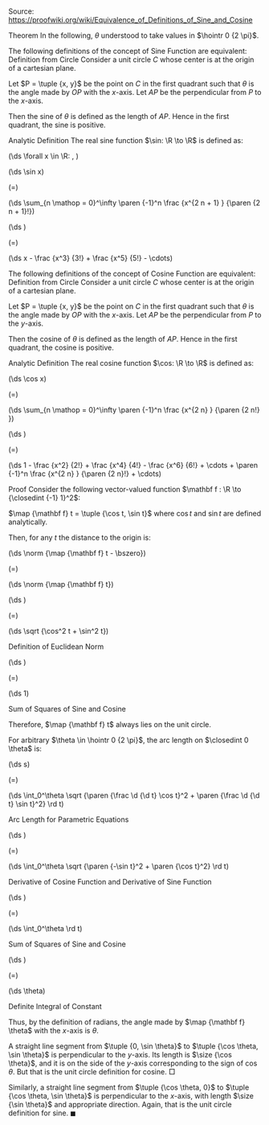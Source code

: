 # 

Source: https://proofwiki.org/wiki/Equivalence_of_Definitions_of_Sine_and_Cosine



Theorem
In the following, $\theta$ understood to take values in $\hointr 0 {2 \pi}$.

The following definitions of the concept of Sine Function are equivalent:
Definition from Circle
Consider a unit circle $C$ whose center is at the origin of a cartesian plane.




Let $P = \tuple {x, y}$ be the point on $C$ in the first quadrant such that $\theta$ is the angle made by $OP$ with the $x$-axis.
Let $AP$ be the perpendicular from $P$ to the $x$-axis.

Then the sine of $\theta$ is defined as the length of $AP$.
Hence in the first quadrant, the sine is positive.


Analytic Definition
The real sine function $\sin: \R \to \R$ is defined as:










\(\ds \forall x \in \R: \, \)



\(\ds \sin x\)

\(=\)







\(\ds \sum_{n \mathop = 0}^\infty \paren {-1}^n \frac {x^{2 n + 1} } {\paren {2 n + 1}!}\)




















\(\ds \)

\(=\)







\(\ds x - \frac {x^3} {3!} + \frac {x^5} {5!} - \cdots\)











The following definitions of the concept of Cosine Function are equivalent:
Definition from Circle
Consider a unit circle $C$ whose center is at the origin of a cartesian plane.




Let $P = \tuple {x, y}$ be the point on $C$ in the first quadrant such that $\theta$ is the angle made by $OP$ with the $x$-axis.
Let $AP$ be the perpendicular from $P$ to the $y$-axis.

Then the cosine of $\theta$ is defined as the length of $AP$.
Hence in the first quadrant, the cosine is positive.


Analytic Definition
The real cosine function $\cos: \R \to \R$ is defined as:














\(\ds \cos x\)

\(=\)







\(\ds \sum_{n \mathop = 0}^\infty \paren {-1}^n \frac {x^{2 n} } {\paren {2 n!} }\)




















\(\ds \)

\(=\)







\(\ds 1 - \frac {x^2} {2!} + \frac {x^4} {4!} - \frac {x^6} {6!} + \cdots + \paren {-1}^n \frac {x^{2 n} } {\paren {2 n}!} + \cdots\)











Proof
Consider the following vector-valued function $\mathbf f : \R \to {\closedint {-1} 1}^2$:

$\map {\mathbf f} t = \tuple {\cos t, \sin t}$
where $\cos t$ and $\sin t$ are defined analytically.

Then, for any $t$ the distance to the origin is:














\(\ds \norm {\map {\mathbf f} t - \bszero}\)

\(=\)







\(\ds \norm {\map {\mathbf f} t}\)




















\(\ds \)

\(=\)







\(\ds \sqrt {\cos^2 t + \sin^2 t}\)





Definition of Euclidean Norm














\(\ds \)

\(=\)







\(\ds 1\)





Sum of Squares of Sine and Cosine



Therefore, $\map {\mathbf f} t$ always lies on the unit circle.

For arbitrary $\theta \in \hointr 0 {2 \pi}$, the arc length on $\closedint 0 \theta$ is:














\(\ds s\)

\(=\)







\(\ds \int_0^\theta \sqrt {\paren {\frac \d {\d t} \cos t}^2 + \paren {\frac \d {\d t} \sin t}^2} \rd t\)





Arc Length for Parametric Equations














\(\ds \)

\(=\)







\(\ds \int_0^\theta \sqrt {\paren {-\sin t}^2 + \paren {\cos t}^2} \rd t\)





Derivative of Cosine Function and Derivative of Sine Function














\(\ds \)

\(=\)







\(\ds \int_0^\theta \rd t\)





Sum of Squares of Sine and Cosine














\(\ds \)

\(=\)







\(\ds \theta\)





Definite Integral of Constant



Thus, by the definition of radians, the angle made by $\map {\mathbf f} \theta$ with the $x$-axis is $\theta$.

A straight line segment from $\tuple {0, \sin \theta}$ to $\tuple {\cos \theta, \sin \theta}$ is perpendicular to the $y$-axis.
Its length is $\size {\cos \theta}$, and it is on the side of the $y$-axis corresponding to the sign of $\cos \theta$.
But that is the unit circle definition for cosine.
$\Box$

Similarly, a straight line segment from $\tuple {\cos \theta, 0}$ to $\tuple {\cos \theta, \sin \theta}$ is perpendicular to the $x$-axis, with length $\size {\sin \theta}$ and appropriate direction.
Again, that is the unit circle definition for sine.
$\blacksquare$





